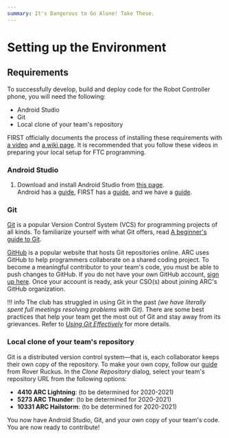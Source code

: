 ```yaml
---
summary: It's Dangerous to Go Alone! Take These.
---
```


# Setting up the Environment

## Requirements

To successfully develop, build and deploy code for the Robot Controller phone, you will need the following:

* Android Studio
* Git
* Local clone of your team's repository

FIRST officially documents the process of installing these requirements with [a video](https://youtu.be/mMrC5kDcUN4?t=47s) and [a wiki page](https://github.com/FIRST-Tech-Challenge/FtcRobotController/wiki/Installing-Android-Studio). It is recommended that you follow these videos in preparing your local setup for FTC programming.

### Android Studio

1. Download and install Android Studio from [this page](https://developer.android.com/studio/).\
   Android has a [guide](https://developer.android.com/studio/install), FIRST has a [guide](https://github.com/FIRST-Tech-Challenge/FtcRobotController/wiki/Installing-Android-Studio), and we have a [guide](https://github.com/Andover-Robotics/ARC-Core/wiki/Introduction).

### Git

[Git](https://git-scm.com) is a popular Version Control System (VCS) for programming projects of all kinds. To familiarize yourself with what Git offers, read [A beginner's guide to Git](https://medium.com/free-code-camp/a-beginners-guide-to-git-how-to-create-your-first-github-project-c3ff53f56861).

[GitHub](https://github.com) is a popular website that hosts Git repositories online. ARC uses GitHub to help programmers collaborate on a shared coding project. To become a meaningful contributor to your team's code, you must be able to push changes to GitHub. If you do not have your own GitHub account, [sign up here](https://github.com/join). Once your account is ready, ask your CSO(s) about joining ARC's GitHub organization.

!!! info
   The club has struggled in using Git in the past _(we have literally spent full meetings resolving problems with Git)._ There are some best practices that help your team get the most out of Git and stay away from its grievances. Refer to [_Using Git Effectively_](working-with-a-team/using-git-effectively.md) for more details.

### Local clone of your team's repository

Git is a distributed version control system—that is, each collaborator keeps their own copy of the repository. To make your own copy, follow our [guide](https://github.com/Andover-Robotics/ARC-Core/wiki/Introduction) from Rover Ruckus. In the _Clone Repository_ dialog, select your team's repository URL from the following options:

* **4410 ARC Lightning**: (to be determined for 2020-2021)
* **5273 ARC Thunder**: (to be determined for 2020-2021)
* **10331 ARC Hailstorm**: (to be determined for 2020-2021)

You now have Android Studio, Git, and your own copy of your team's code. You are now ready to contribute!

